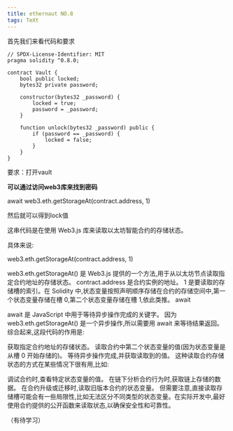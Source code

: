 ```yaml
---
title: ethernaut NO.8
tags: TeXt
---
```


首先我们来看代码和要求

```solidity
// SPDX-License-Identifier: MIT
pragma solidity ^0.8.0;

contract Vault {
    bool public locked;
    bytes32 private password;

    constructor(bytes32 _password) {
        locked = true;
        password = _password;
    }

    function unlock(bytes32 _password) public {
        if (password == _password) {
            locked = false;
        }
    }
}
```

要求：打开vault

**可以通过访问web3库来找到密码**

await web3.eth.getStorageAt(contract.address, 1)

然后就可以得到lock值

这串代码是在使用 Web3.js 库来读取以太坊智能合约的存储状态。

具体来说:

web3.eth.getStorageAt(contract.address, 1)

web3.eth.getStorageAt() 是 Web3.js 提供的一个方法,用于从以太坊节点读取指定合约地址的存储状态。
contract.address 是合约实例的地址。
1 是要读取的存储槽的索引。在 Solidity 中,状态变量按照声明顺序存储在合约的存储空间中,第一个状态变量存储在槽 0,第二个状态变量存储在槽 1,依此类推。
await

await 是 JavaScript 中用于等待异步操作完成的关键字。
因为 web3.eth.getStorageAt() 是一个异步操作,所以需要用 await 来等待结果返回。
综合起来,这段代码的作用是:

获取指定合约地址的存储状态。
读取合约中第二个状态变量的值(因为状态变量是从槽 0 开始存储的)。
等待异步操作完成,并获取读取到的值。
这种读取合约存储状态的方式在某些情况下很有用,比如:

调试合约时,查看特定状态变量的值。
在链下分析合约行为时,获取链上存储的数据。
在合约升级或迁移时,读取旧版本合约的状态变量。
但需要注意,直接读取存储槽可能会有一些局限性,比如无法区分不同类型的状态变量。在实际开发中,最好使用合约提供的公开函数来读取状态,以确保安全性和可靠性。

（有待学习）